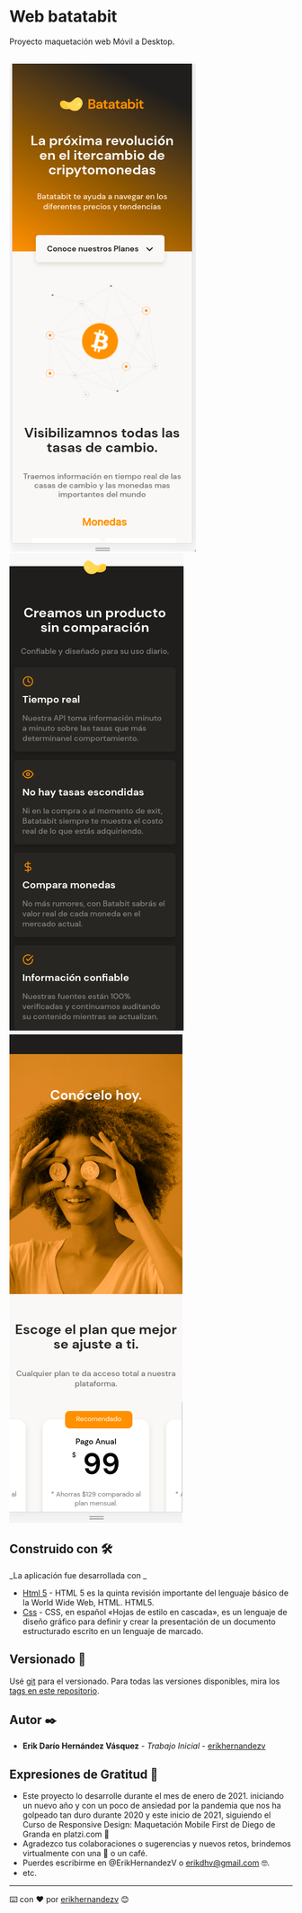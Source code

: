 # Web batatabit
Proyecto maquetación web Móvil a Desktop.
<br><br>
<p align="center">
  
![Primera imagen web Batatabit](https://github.com/erikhernandezv/web_batatabit/blob/master/batatabit1.png)<br>
![Segunda imagen web Batatabit](https://github.com/erikhernandezv/web_batatabit/blob/master/batatbit2.png)<br>
![Tercera imagen web Batatabit](https://github.com/erikhernandezv/web_batatabit/blob/master/batatabit3.png)

</p>


## Construido con 🛠️

_La aplicación fue desarrollada con _

* [Html 5](https://developer.mozilla.org/es/docs/HTML/HTML5) - HTML 5 es la quinta revisión importante del lenguaje básico de la World Wide Web, HTML. HTML5.
* [Css](https://developer.mozilla.org/es/docs/Web/CSS) - CSS, en español «Hojas de estilo en cascada», es un lenguaje de diseño gráfico para definir y crear la presentación de un documento estructurado escrito en un lenguaje de marcado.

## Versionado 📌

Usé [git](https://git-scm.com/) para el versionado. Para todas las versiones disponibles, mira los [tags en este repositorio](https://github.com/erikhernandezv/web_batatabit).

## Autor ✒️

* **Erik Darío Hernández Vásquez** - *Trabajo Inicial* - [erikhernandezv](https://github.com/erikhernandezv)

## Expresiones de Gratitud 🎁

* Este proyecto lo desarrolle durante el mes de enero de 2021. iniciando un nuevo año y con un poco de ansiedad por la pandemia que nos ha golpeado tan duro durante 2020 y este inicio de 2021, siguiendo el Curso de Responsive Design: Maquetación Mobile First de Diego de Granda en platzi.com 📢
* Agradezco tus colaboraciones o sugerencias y nuevos retos, brindemos virtualmente con una 🍺 o un café. 
* Puerdes escribirme en @ErikHernandezV o erikdhv@gmail.com 🤓.
* etc.



---
⌨️ con ❤️ por [erikhernandezv](https://github.com/erikhernandezv) 😊

